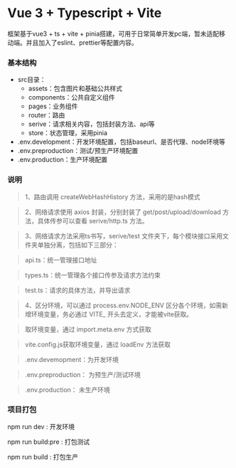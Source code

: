 # Vue 3 + Typescript + Vite
框架基于vue3 + ts + vite + pinia搭建，可用于日常简单开发pc端，暂未适配移动端。并且加入了eslint、prettier等配置内容。

### 基本结构

- src目录：
  - assets：包含图片和基础公共样式
  - components：公共自定义组件
  - pages：业务组件
  - router：路由
  - serive：请求相关内容，包括封装方法、api等
  - store：状态管理，采用pinia
- .env.development：开发环境配置，包括baseurl、是否代理、node环境等
- .env.preproduction：测试/预生产环境配置
- .env.production：生产环境配置

### 说明

> 1、路由调用 createWebHashHistory 方法，采用的是hash模式

> 2、网络请求使用 axios 封装，分别封装了 get/post/upload/download 方法，具体传参可以查看 serive/http.ts 方法。

> 3、网络请求方法采用ts书写，serive/test 文件夹下，每个模块接口采用文件夹单独分离，包括如下三部分：

  > api.ts：统一管理接口地址

  > types.ts：统一管理各个接口传参及请求方法约束

  > test.ts：请求的具体方法，并导出请求

> 4、区分环境，可以通过 process.env.NODE_ENV 区分各个环境，如需新增环境变量，务必通过 VITE_ 开头去定义，才能被vite获取。

  > 取环境变量，通过 import.meta.env 方式获取

  > vite.config.js获取环境变量，通过 loadEnv 方法获取

  > .env.devemopment：为开发环境

  > .env.preproduction： 为预生产/测试环境

  > .env.production： 未生产环境

### 项目打包
npm run dev : 开发环境

npm run build:pre : 打包测试

npm run build : 打包生产
